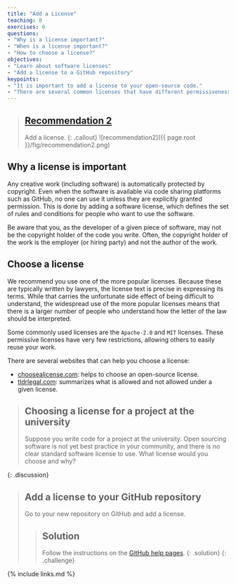 ```yaml
---
title: "Add a License"
teaching: 0
exercises: 0
questions:
- "Why is a license important?"
- "When is a license important?"
- "How to choose a license?"
objectives:
- "Learn about software licenses"
- "Add a license to a GitHub repository"
keypoints:
- "It is important to add a license to your open-source code."
- "There are several common licenses that have different permissiveness."
---
```


> ## [Recommendation 2](https://fair-software.eu/recommendations/license)
>
> Add a license.
{: .callout}
![recommendation2]({{ page.root }}/fig/recommendation2.png)

## Why a license is important

Any creative work (including software) is automatically protected by copyright.
Even when the software is available via code sharing platforms such as GitHub,
no one can use it unless they are explicitly granted permission.
This is done by adding a software license, which defines the set of rules
and conditions for people who want to use the software.

Be aware that you, as the developer of a given piece of software,
may not be the copyright holder of the code you write. Often, the copyright
holder of the work is the employer (or hiring party) and not the author of the work.

## Choose a license

We recommend you use one of the more popular licenses. Because these
are typically written by lawyers, the license text is precise in expressing
its terms. While that carries the unfortunate side effect of being difficult
to understand, the widespread use of the more popular licenses means that
there is a larger number of people who understand how the letter of
the law should be interpreted.

Some commonly used licenses are the ``Apache-2.0`` and ``MIT`` licenses.
These permissive licenses have very few restrictions, allowing others to
easily reuse your work.

There are several websites that can help you choose a license:

- [choosealicense.com](https://choosealicense.com/): helps to choose an open-source license.
- [tldrlegal.com](https://tldrlegal.com/): summarizes what is allowed and not allowed under a given license.

> ## Choosing a license for a project at the university
>
> Suppose you write code for a project at the university.
> Open sourcing software is not yet best practice in your community,
> and there is no clear standard software license to use.
> What license would you choose and why?
>
{: .discussion}

> ## Add a license to your GitHub repository
>
> Go to your new repository on GitHub and add a license.
>
> > ## Solution
> >
> > Follow the instructions
> > on the [GitHub help pages](https://docs.github.com/en/github/building-a-strong-community/adding-a-license-to-a-repository).
> {: .solution}
{: .challenge}

{% include links.md %}
